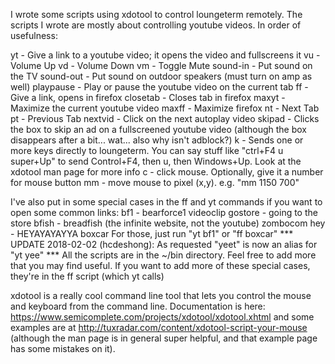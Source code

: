 I wrote some scripts using xdotool to control loungeterm remotely.
The scripts I wrote are mostly about controlling youtube videos. In order of
usefulness:

yt - Give a link to a youtube video; it opens the video and fullscreens it
vu - Volume Up
vd - Volume Down
vm - Toggle Mute
sound-in - Put sound on the TV
sound-out - Put sound on outdoor speakers (must turn on amp as well)
playpause - Play or pause the youtube video on the current tab
ff - Give a link, opens in firefox
closetab - Closes tab in firefox
maxyt - Maximize the current youtube video
maxff - Maximize firefox
nt - Next Tab
pt - Previous Tab
nextvid - Click on the next autoplay video
skipad - Clicks the box to skip an ad on a fullscreened youtube video (although
    the box disappears after a bit... wat... also why isn't adblock?)
k - Sends one or more keys directly to loungeterm. You can say stuff like
    "ctrl+F4 u super+Up" to send Control+F4, then u, then Windows+Up. Look at
    the xdotool man page for more info
c - click mouse. Optionally, give it a number for mouse button
mm - move mouse to pixel (x,y). e.g. "mm 1150 700"

I've also put in some special cases in the ff and yt commands if you want to
open some common links:
  bf1 - bearforce1 videoclip
  gostore - going to the store
  bfish - breadfish (the infinite website, not the youtube)
  zombocom
  hey - HEYAYAYAYYA
  boxcar
For those, just run "yt bf1" or "ff boxcar"
*** UPDATE 2018-02-02 (hcdeshong): As requested "yeet" is now an alias for
"yt yee" ***
All the scripts are in the ~/bin directory. Feel free to add more that you may
find useful. If you want to add more of these special cases, they're in the ff
script (which yt calls)

xdotool is a really cool command line tool that lets you control the mouse and
keyboard from the command line. Documentation is here:
https://www.semicomplete.com/projects/xdotool/xdotool.xhtml and some examples
are at http://tuxradar.com/content/xdotool-script-your-mouse (although the man
page is in general super helpful, and that example page has some mistakes on
it).

